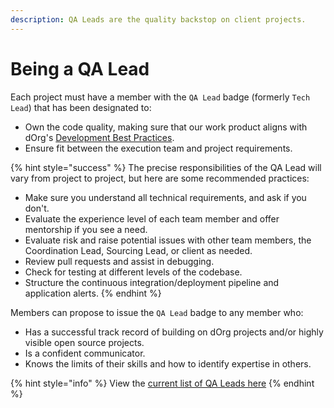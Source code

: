 ```yaml
---
description: QA Leads are the quality backstop on client projects.
---
```


# Being a QA Lead

Each project must have a member with the `QA Lead` badge (formerly `Tech Lead`) that has been designated to:

* Own the code quality, making sure that our work product aligns with dOrg's [Development Best Practices](../resources/best-practice-overview/).
* Ensure fit between the execution team and project requirements.

{% hint style="success" %}
The precise responsibilities of the QA Lead will vary from project to project, but here are some recommended practices:

* Make sure you understand all technical requirements, and ask if you don't.
* Evaluate the experience level of each team member and offer mentorship if you see a need.
* Evaluate risk and raise potential issues with other team members, the Coordination Lead, Sourcing Lead, or client as needed.
* Review pull requests and assist in debugging.
* Check for testing at different levels of the codebase.
* Structure the continuous integration/deployment pipeline and application alerts.
{% endhint %}

Members can propose to issue the `QA Lead` badge to any member who:

* Has a successful track record of building on dOrg projects and/or highly visible open source projects.
* Is a confident communicator.
* Knows the limits of their skills and how to identify expertise in others.

{% hint style="info" %}
View the [current list of QA Leads here](https://forum.dorg.tech/g/QA-Lead)
{% endhint %}
